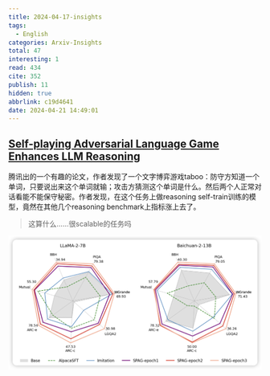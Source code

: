 ```yaml
---
title: 2024-04-17-insights
tags:
  - English
categories: Arxiv-Insights
total: 47
interesting: 1
read: 434
cite: 352
publish: 11
hidden: true
abbrlink: c19d4641
date: 2024-04-21 14:49:01
---
```


## [Self-playing Adversarial Language Game Enhances LLM Reasoning](https://arxiv.org/pdf/2404.10642.pdf)

腾讯出的一个有趣的论文，作者发现了一个文字博弈游戏taboo：防守方知道一个单词，只要说出来这个单词就输；攻击方猜测这个单词是什么。然后两个人正常对话看能不能保守秘密。作者发现，在这个任务上做reasoning self-train训练的模型，竟然在其他几个reasoning benchmark上指标涨上去了。

> 这算什么……很scalable的任务吗

<img src="../../files/images/arxiv-insights/2024-04-15-04-19/taboo.png">
